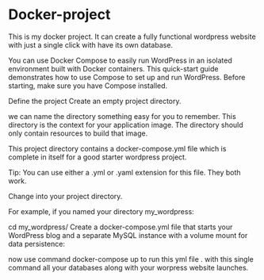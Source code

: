 # Docker-project
This is my docker project. It can create a fully functional wordpress website with just a single click with have its own database.


You can use Docker Compose to easily run WordPress in an isolated environment built with Docker containers. This quick-start guide demonstrates how to use Compose to set up and run WordPress. Before starting, make sure you have Compose installed.

Define the project
Create an empty project directory.

we can name the directory something easy for you to remember. This directory is the context for your application image. The directory should only contain resources to build that image.

This project directory contains a docker-compose.yml file which is complete in itself for a good starter wordpress project.

Tip: You can use either a .yml or .yaml extension for this file. They both work.

Change into your project directory.

For example, if you named your directory my_wordpress:

cd my_wordpress/
Create a docker-compose.yml file that starts your WordPress blog and a separate MySQL instance with a volume mount for data persistence:

now use command docker-compose up to run this yml file .
with this single command all your databases along with your worpress website launches.
